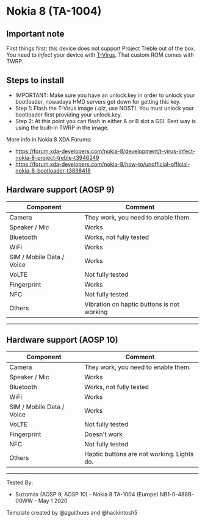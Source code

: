 # Nokia 8 (TA-1004)

## Important note

First things first: this device does not support Project Treble out of the box. You need to _infect_ your device with [T-Virus](https://github.com/resident-nokia/t-virus). That custom ROM comes with TWRP.

## Steps to install

* IMPORTANT: Make sure you have an unlock.key in order to unlock your bootloader, nowadays HMD servers got down for getting this key.
* Step 1: Flash the T-Virus image (.qlz, use NOST). You must unlock your bootloader first providing your unlock.key.
* Step 2: At this point you can flash in either A or B slot a GSI. Best way is using the built-in TWRP in the image.

More info in Nokia 8 XDA Forums:

* https://forum.xda-developers.com/nokia-8/development/t-virus-infect-nokia-8-project-treble-t3946249
* https://forum.xda-developers.com/nokia-8/how-to/unofficial-official-nokia-8-bootloader-t3898418

## Hardware support (AOSP 9)

| Component                 |      Comment                                             |
|---------------------------|----------------------------------------------------------|
| Camera                    | They work, you need to enable them.                      |
| Speaker / Mic             | Works                                                    |
| Bluetooth                 | Works, not fully tested                                  |
| WiFi                      | Works                                                    |
| SIM / Mobile Data / Voice | Works                                                    |
| VoLTE                     | Not fully tested                                         |
| Fingerprint               | Works                                                    |
| NFC                       | Not fully tested                                         |
| Others                    | Vibration on haptic buttons is not working               |
---


## Hardware support (AOSP 10)

| Component                 |      Comment                                             |
|---------------------------|----------------------------------------------------------|
| Camera                    | They work, you need to enable them.                      |
| Speaker / Mic             | Works                                                    |
| Bluetooth                 | Works, not fully tested                                  |
| WiFi                      | Works                                                    |
| SIM / Mobile Data / Voice | Works                                                    |
| VoLTE                     | Not fully tested                                         |
| Fingerprint               | Doesn't work                                             |
| NFC                       | Not fully tested                                         |
| Others                    | Haptic buttons are not working. Lights do.               |
---

Tested By: 

- Suzamax (AOSP 9, AOSP 10) - Nokia 8 TA-1004 (Europe) NB1-0-488B-00WW - May 1 2020

Template created by @zguithues and @hackintosh5
